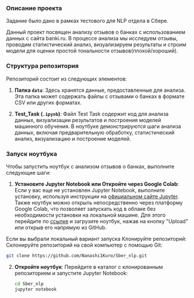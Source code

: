 ### Описание проекта
Задание было дано в рамках тестового для NLP отдела в Сбере.

Данный проект посвящен анализу отзывов о банках с использованием данных с сайта banki.ru. В процессе анализа мы исследуем отзывы, проводим статистический анализ, визуализируем результаты и строим модели для оценки простой тональности отзывов(плохой/хороший).

### Структура репозитория

Репозиторий состоит из следующих элементов:

1. **Папка `data`**: Здесь хранятся данные, предоставленные для анализа. Эта папка может содержать файлы с отзывами о банках в формате CSV или других форматах.

2. **Test_Task (`.ipynb`)**: Файл Test Task содержит код для анализа данных, визуализации результатов и построения моделей машинного обучения. В ноутбуке демонстрируются шаги анализа данных, включая предварительную обработку, статистический анализ, визуализацию и построение моделей.

### Запуск ноутбука

Чтобы запустить ноутбук с анализом отзывов о банках, выполните следующие шаги:

1. **Установите Jupyter Notebook или Откройте через Google Colab**: Если у вас еще не установлен Jupyter Notebook, выполните установку, используя инструкции на [официальном сайте Jupyter](https://jupyter.org/install). Также ноутбук можно открыть непосредственно через платформу Google Colab, что позволяет запускать код в облаке без необходимости установки на локальной машине. Для этого перейдите по [ссылке](https://colab.research.google.com/) и загрузите ноутбук, нажав на кнопку "Upload" или открыв его напрямую из GitHub. 

Если вы выбрали локальный вариант запуска
  Клонируйте репозиторий: Склонируйте репозиторий на свой компьютер с помощью Git:

   ```bash
   git clone https://github.com/Nanashi1Kuro/Sber_nlp.git
  ```

2. **Откройте ноутбук**: Перейдите в каталог с клонированным репозиторием и запустите Jupyter Notebook:

    ```bash
    cd Sber_nlp
    jupyter notebook
